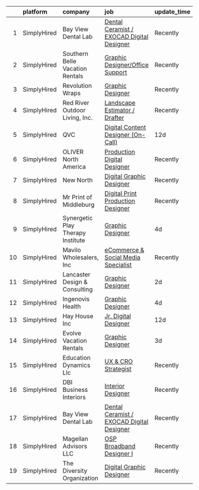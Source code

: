 

|    | platform    | company                           | job                                                                                                                                                    | update_time   | location         |
|---:|:------------|:----------------------------------|:-------------------------------------------------------------------------------------------------------------------------------------------------------|:--------------|:-----------------|
|  1 | SimplyHired | Bay View Dental Lab               | [Dental Ceramist / EXOCAD Digital Designer](https://www.simplyhired.com/job/Rrg3GFROC5R-3X_r_jKY2MQzcNMmLfGg4A1nk1Yba1d1WCfqHOxAWg?q=digital+designer) | Recently      | Chesapeake, VA   |
|  2 | SimplyHired | Southern Belle Vacation Rentals   | [Graphic Designer/Office Support](https://www.simplyhired.com/job/tN318RTqVYP6jVwUwGt3g5IXiwwJC5zotfD3wfTEH73N97rPxD0bKA?q=digital+designer)           | Recently      | Tybee Island, GA |
|  3 | SimplyHired | Revolution Wraps                  | [Graphic Designer](https://www.simplyhired.com/job/0IoJXSVhf8N3kXtF9qAukKjtNWYoeZEKC5fUUQyB1wMjySCxvLQYoA?q=digital+designer)                          | Recently      | Lincoln, NE      |
|  4 | SimplyHired | Red River Outdoor Living, Inc.    | [Landscape Estimator / Drafter](https://www.simplyhired.com/job/3FZw0I5Vdng0MfFrDbPuDx0Wby4ciLDRv9D1qafryf1OcAxpYxsqfQ?q=digital+designer)             | Recently      | Paris, TX        |
|  5 | SimplyHired | QVC                               | [Digital Content Designer (On-Call)](https://www.simplyhired.com/job/3jcrUkCKZ3504JiBytzgPbhxQ2BPJ2ePc__tbsjeF-BMpYZ5ZPLA7w?q=digital+designer)        | 12d           | West Chester, PA |
|  6 | SimplyHired | OLIVER North America              | [Production Digital Designer](https://www.simplyhired.com/job/cW1zKkoyfNbEifkW3YzOKL0WMaACySfQ-8SOrqhEBJmPzRZ98SH0-Q?q=digital+designer)               | Recently      | Wilmington, DE   |
|  7 | SimplyHired | New North                         | [Digital Graphic Designer](https://www.simplyhired.com/job/P_cTP_w9F23lvEaVHIPJ-oRaoWjRM9IWqVPXG6EWsIAk-oIfEsc4vA?q=digital+designer)                  | Recently      | Frederick, MD    |
|  8 | SimplyHired | Mr Print of Middleburg            | [Digital Print Production Designer](https://www.simplyhired.com/job/4J8cAQnZuwRNdFOKxYPkWHvDU-h1z0rHVhV2tOd2OOaMmvBXlGISaQ?q=digital+designer)         | Recently      | Middleburg, VA   |
|  9 | SimplyHired | Synergetic Play Therapy Institute | [Graphic Designer](https://www.simplyhired.com/job/oJOtqyesZ8-kF7pUXImUiU2FQqmLCvJwcsNe6zvqZnTkckY5CAODRA?q=digital+designer)                          | 4d            | Remote           |
| 10 | SimplyHired | Mavilo Wholesalers, Inc           | [eCommerce & Social Media Specialist](https://www.simplyhired.com/job/-ifTAxPgRosG7rqdWWT3v7B0rOwEBd9qctdwr4TmhpwaqyFobaNd_w?q=digital+designer)       | Recently      | Tampa, FL        |
| 11 | SimplyHired | Lancaster Design & Consulting     | [Graphic Designer](https://www.simplyhired.com/job/HLTxZENMf743lIfQZZzR4MGNrNcYJqBbg752XhURsrNfMgoJJO4AZA?q=digital+designer)                          | 2d            | Lancaster, PA    |
| 12 | SimplyHired | Ingenovis Health                  | [Graphic Designer](https://www.simplyhired.com/job/AkdFxoeH97bUPY74Gr72T3iag-nHzh7kEgNZi-wxkWmAGJjZx85ngA?q=digital+designer)                          | 4d            | Remote           |
| 13 | SimplyHired | Hay House Inc                     | [Jr. Digital Designer](https://www.simplyhired.com/job/NycFTZrZXmAV-Go4cpr3XNe-mqY-gBsAEYASF5aE6d8EBwueqaMyDg?q=digital+designer)                      | 12d           | Remote           |
| 14 | SimplyHired | Evolve Vacation Rentals           | [Graphic Designer](https://www.simplyhired.com/job/ddHpuYmrG04raPLvxADim5NdO-2YudaUPGV994ke7UI8tVR-Scv2_g?q=digital+designer)                          | 3d            | Remote           |
| 15 | SimplyHired | Education Dynamics Llc            | [UX & CRO Strategist](https://www.simplyhired.com/job/O0evmjoflV_5xHqI2EbRrZYh3Zwwk5gt6QbDHPyC9Yhi-fSx3c4Z1w?q=digital+designer)                       | Recently      | Lenexa, KS       |
| 16 | SimplyHired | DBI Business Interiors            | [Interior Designer](https://www.simplyhired.com/job/UZDDU351cpKdhrwKe59vsfKqhGsMCKrslYmbbLXvM-8kPf8JzjohXQ?q=digital+designer)                         | Recently      | Lansing, MI      |
| 17 | SimplyHired | Bay View Dental Lab               | [Dental Ceramist / EXOCAD Digital Designer](https://www.simplyhired.com/job/Rrg3GFROC5R-3X_r_jKY2MQzcNMmLfGg4A1nk1Yba1d1WCfqHOxAWg?q=digital+designer) | Recently      | Chesapeake, VA   |
| 18 | SimplyHired | Magellan Advisors LLC             | [OSP Broadband Designer I](https://www.simplyhired.com/job/ciuxo51gbko7GffD52DKo4UpAg6AQGeZqyURjzVjvA0YPEL1oa4Oqg?q=digital+designer)                  | Recently      | Kansas City, MO  |
| 19 | SimplyHired | The Diversity Organization        | [Digital Graphic Designer](https://www.simplyhired.com/job/IDGHNEtm2TuUOjbEohRij63DNWRbhV-vBixLlQYeNwoB3m-y6Nt2kw?q=digital+designer)                  | Recently      | Remote           |